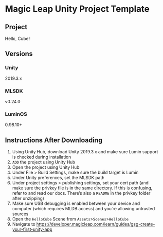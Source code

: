 # Magic Leap Unity Project Template

## Project

Hello, Cube!

## Versions

### Unity

2019.3.x

### MLSDK

v0.24.0

### LuminOS

0.98.10+

## Instructions After Downloading

1) Using Unity Hub, download Unity 2019.3.x and make sure Lumin support is checked during installation
2) `ADD` the project using Unity Hub
3) Open the project using Unity Hub
4) Under File > Build Settings, make sure the build target is Lumin
5) Under Unity preferences, set the MLSDK path
6) Under project settings > publishing settings, set your cert path (and make sure the privkey file is in the same directory. If this is confusing, refer to and read our docs. There’s also a `README` in the privkey folder after unzipping)
7) Make sure USB debugging is enabled between your device and computer (which requires MLDB access) and you’re allowing untrusted sources
8) Open the `HelloCube` Scene from `Assets`>`Scenes`>`HelloCube`
9) Navigate to https://developer.magicleap.com/learn/guides/gsg-create-your-first-unity-app
